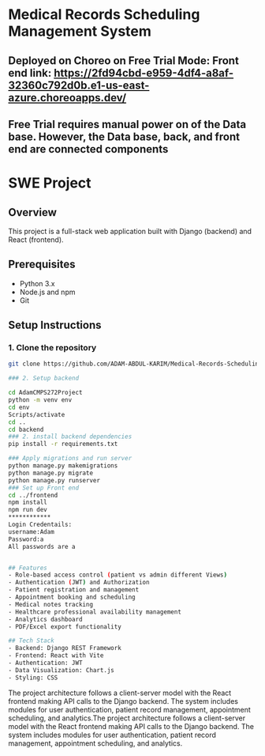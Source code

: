# Medical Records Scheduling Management System
## Deployed on Choreo on Free Trial Mode: Front end link: https://2fd94cbd-e959-4df4-a8af-32360c792d0b.e1-us-east-azure.choreoapps.dev/
## Free Trial requires manual power on of the Data base. However, the Data base, back, and front end are connected components

# SWE Project

## Overview
This project is a full-stack web application built with Django (backend) and React (frontend).


## Prerequisites
- Python 3.x
- Node.js and npm
- Git

## Setup Instructions

### 1. Clone the repository
```sh
git clone https://github.com/ADAM-ABDUL-KARIM/Medical-Records-Scheduling-Management-System.git 

### 2. Setup backend

cd AdamCMPS272Project
python -m venv env
cd env
Scripts/activate  
cd ..
cd backend
### 2. install backend dependencies
pip install -r requirements.txt

### Apply migrations and run server
python manage.py makemigrations
python manage.py migrate
python manage.py runserver
### Set up Front end
cd ../frontend
npm install
npm run dev
************
Login Credentails:
username:Adam
Password:a
All passwords are a


## Features
- Role-based access control (patient vs admin different Views)
- Authentication (JWT) and Authorization
- Patient registration and management
- Appointment booking and scheduling
- Medical notes tracking
- Healthcare professional availability management
- Analytics dashboard
- PDF/Excel export functionality

## Tech Stack
- Backend: Django REST Framework
- Frontend: React with Vite
- Authentication: JWT
- Data Visualization: Chart.js
- Styling: CSS
```

The project architecture follows a client-server model with the React frontend making API calls to the Django backend. The system includes modules for user authentication, patient record management, appointment scheduling, and analytics.The project architecture follows a client-server model with the React frontend making API calls to the Django backend. The system includes modules for user authentication, patient record management, appointment scheduling, and analytics.
